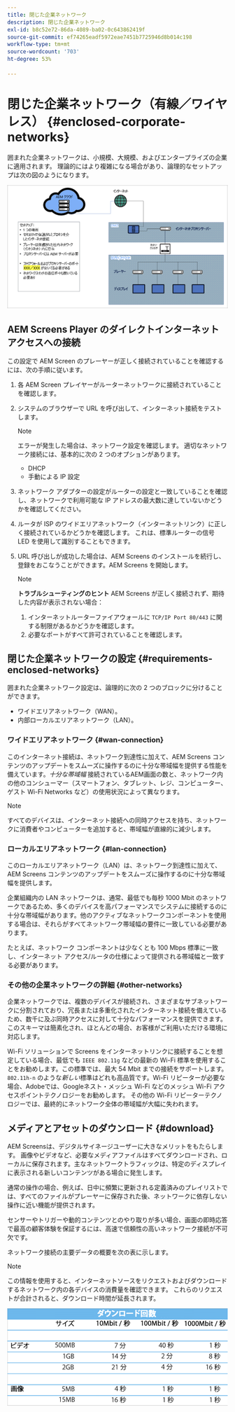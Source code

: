 ```yaml
---
title: 閉じた企業ネットワーク
description: 閉じた企業ネットワーク
exl-id: b8c52e72-86da-4089-ba02-0c643862419f
source-git-commit: ef74265eadf5972eae7451b7725946d8b014c198
workflow-type: tm+mt
source-wordcount: '703'
ht-degree: 53%

---
```


# 閉じた企業ネットワーク（有線／ワイヤレス） {#enclosed-corporate-networks}

囲まれた企業ネットワークは、小規模、大規模、およびエンタープライズの企業に適用されます。 理論的にはより複雑になる場合があり、論理的なセットアップは次の図のようになります。

![](/help/using/assets/enclosed-network-1.png)


## AEM Screens Player のダイレクトインターネットアクセスへの接続

この設定で AEM Screen のプレーヤーが正しく接続されていることを確認するには、次の手順に従います。

1. 各 AEM Screen プレイヤーがルーターネットワークに接続されていることを確認します。
1. システムのブラウザーで URL を呼び出して、インターネット接続をテストします。

   >[!NOTE]
   >エラーが発生した場合は、ネットワーク設定を確認します。 適切なネットワーク接続には、基本的に次の 2 つのオプションがあります。
   >* DHCP
   >* 手動による IP 設定

1. ネットワーク アダプターの設定がルーターの設定と一致していることを確認し、ネットワークで利用可能な IP アドレスの最大数に達していないかどうかを確認してください。

1. ルータが ISP のワイドエリアネットワーク（インターネットリンク）に正しく接続されているかどうかを確認します。 これは、標準ルーターの信号 LED を使用して識別することもできます。
1. URL 呼び出しが成功した場合は、AEM Screens のインストールを続行し、登録をおこなうことができます。AEM Screens を開始します。

   >[!NOTE]
   >**トラブルシューティングのヒント**
   >AEM Screens が正しく接続されず、期待した内容が表示されない場合：
   >
   >1. インターネットルーターファイアウォールに `TCP/IP Port 80/443` に関する制限があるかどうかを確認します。
   >1. 必要なポートがすべて許可されていることを確認します。

## 閉じた企業ネットワークの設定 {#requirements-enclosed-networks}

囲まれた企業ネットワーク設定は、論理的に次の 2 つのブロックに分けることができます。

* ワイドエリアネットワーク（WAN）。
* 内部ローカルエリアネットワーク（LAN）。

### ワイドエリアネットワーク {#wan-connection}

このインターネット接続は、ネットワーク到達性に加えて、AEM Screens コンテンツのアップデートをスムーズに操作するのに十分な帯域幅を提供する性能を備えています。*十分な帯域幅* 接続されているAEM画面の数と、ネットワーク内の他のコンシューマー（スマートフォン、タブレット、レジ、コンピューター、ゲスト Wi-Fi Networks など）の使用状況によって異なります。

>[!NOTE]
>
>すべてのデバイスは、インターネット接続への同時アクセスを持ち、ネットワークに消費者やコンピューターを追加すると、帯域幅が直線的に減少します。

### ローカルエリアネットワーク {#lan-connection}

このローカルエリアネットワーク（LAN）は、ネットワーク到達性に加えて、AEM Screens コンテンツのアップデートをスムーズに操作するのに十分な帯域幅を提供します。

企業組織内の LAN ネットワークは、通常、最低でも毎秒 1000 Mbit のネットワークであるため、多くのデバイスを高パフォーマンスでシステムに接続するのに十分な帯域幅があります。他のアクティブなネットワークコンポーネントを使用する場合は、それらがすべてネットワーク帯域幅の要件に一致している必要があります。

たとえば、ネットワーク コンポーネントは少なくとも 100 Mbps 標準に一致し、インターネット アクセス/ルータの仕様によって提供される帯域幅と一致する必要があります。

### その他の企業ネットワークの詳細 {#other-networks}

企業ネットワークでは、複数のデバイスが接続され、さまざまなサブネットワークに分割されており、冗長または多重化されたインターネット接続を備えているため、数千に及ぶ同時アクセスに対して十分なパフォーマンスを提供できます。
このスキーマは簡素化され、ほとんどの場合、お客様がご利用いただける環境に対応します。

Wi-Fi ソリューションで Screens をインターネットリンクに接続することを想定している場合、最低でも `IEEE 802.11g` などの最新の Wi-Fi 標準を使用することをお勧めします。この標準では、最大 54 Mbit までの接続をサポートします。`802.11h-n` のような&#x200B;*新しい*標準はどれも高品質です。Wi-Fi リピーターが必要な場合、Adobeでは、Googleネスト・メッシュ Wi-Fi などのメッシュ Wi-Fi アクセスポイントテクノロジーをお勧めします。
その他の Wi-Fi リピーターテクノロジーでは、最終的にネットワーク全体の帯域幅が大幅に失われます。

## メディアとアセットのダウンロード {#download}

AEM Screensは、デジタルサイネージユーザーに大きなメリットをもたらします。 画像やビデオなど、必要なメディアファイルはすべてダウンロードされ、ローカルに保存されます。主なネットワークトラフィックは、特定のディスプレイに表示される新しいコンテンツがある場合に発生します。

通常の操作の場合、例えば、日中に頻繁に更新される定義済みのプレイリストでは、すべてのファイルがプレーヤーに保存された後、ネットワークに依存しない操作に近い機能が提供されます。

センサーやトリガーや動的コンテンツとのやり取りが多い場合、画面の即時応答で最高の顧客体験を保証するには、高速で信頼性の高いネットワーク接続が不可欠です。

ネットワーク接続の主要データの概要を次の表に示します。

>[!NOTE]
>この情報を使用すると、インターネットソースをリクエストおよびダウンロードするネットワーク内の各デバイスの消費量を確認できます。 これらのリクエストが合計されると、ダウンロード時間が延長されます。

![](/help/using/assets/enclosed-network-download.png)
